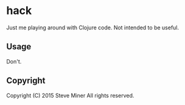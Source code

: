 # hack

Just me playing around with Clojure code.  Not intended to be useful.

## Usage

Don't.

## Copyright

Copyright (C) 2015 Steve Miner
All rights reserved.
